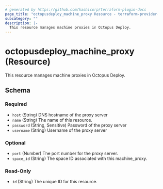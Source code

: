 ```yaml
---
# generated by https://github.com/hashicorp/terraform-plugin-docs
page_title: "octopusdeploy_machine_proxy Resource - terraform-provider-octopusdeploy"
subcategory: ""
description: |-
  This resource manages machine proxies in Octopus Deploy.
---
```


# octopusdeploy_machine_proxy (Resource)

This resource manages machine proxies in Octopus Deploy.



<!-- schema generated by tfplugindocs -->
## Schema

### Required

- `host` (String) DNS hostname of the proxy server
- `name` (String) The name of this resource.
- `password` (String, Sensitive) Password of the proxy server
- `username` (String) Username of the proxy server

### Optional

- `port` (Number) The port number for the proxy server.
- `space_id` (String) The space ID associated with this machine_proxy.

### Read-Only

- `id` (String) The unique ID for this resource.



